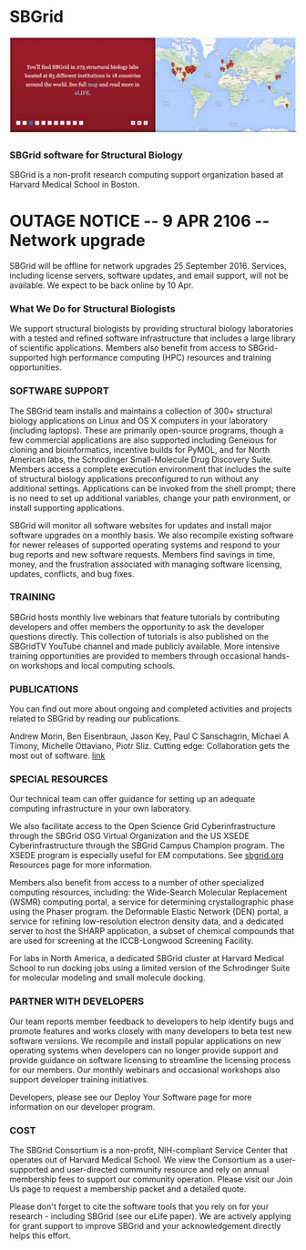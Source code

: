 # SBGrid
![SBGrid](SBGRID.png)

### SBGrid software for Structural Biology
SBGrid is a non-profit research computing support organization based at Harvard Medical School in Boston.

# OUTAGE NOTICE -- 9 APR 2106 -- Network upgrade
SBGrid will be offline for network upgrades 25 September 2016. Services, including license servers, software updates, and email support, will not be available. We expect to be back online by 10 Apr. 

### What We Do for Structural Biologists
We support structural biologists by providing structural biology laboratories with a tested and refined software infrastructure that includes a large library of scientific applications. Members also benefit from access to SBGrid-supported high performance computing (HPC) resources and training opportunities.

### SOFTWARE SUPPORT
The SBGrid team installs and maintains a collection of 300+ structural biology applications on Linux and OS X computers in your laboratory (including laptops). These are primarily open-source programs, though a few commercial applications are also supported including Geneious for cloning and bioinformatics, incentive builds for PyMOL, and for North American labs, the Schrodinger Small-Molecule Drug Discovery Suite. Members access a complete execution environment that includes the suite of structural biology applications preconfigured to run without any additional settings. Applications can be invoked from the shell prompt; there is no need to set up additional variables, change your path environment, or install supporting applications.

SBGrid will monitor all software websites for updates and install major software upgrades on a monthly basis. We also recompile existing software for newer releases of supported operating systems and respond to your bug reports and new software requests.
Members find savings in time, money, and the frustration associated with managing software licensing, updates, conflicts, and bug fixes.

### TRAINING
SBGrid hosts monthly live webinars that feature tutorials by contributing developers and offer members the opportunity to ask the developer questions directly. This collection of tutorials is also published on the SBGridTV YouTube channel and made publicly available. More intensive training opportunities are provided to members through occasional hands-on workshops and local computing schools.

### PUBLICATIONS
You can find out more about ongoing and completed activities and projects related to SBGrid by reading our publications.

Andrew Morin, Ben Eisenbraun, Jason Key, Paul C Sanschagrin, Michael A Timony, Michelle Ottaviano, Piotr Sliz. Cutting edge: Collaboration gets the most out of software. [link](http://elifesciences.org/content/2/e01456v1)

### SPECIAL RESOURCES
Our technical team can offer guidance for setting up an adequate computing infrastructure in your own laboratory.

We also facilitate access to the Open Science Grid Cyberinfrastructure through the SBGrid OSG Virtual Organization and the US XSEDE Cyberinfrastructure through the SBGrid Campus Champion program. The XSEDE program is especially useful for EM computations. See [sbgrid.org](https://sbgrid.org) Resources page for more information.

Members also benefit from access to a number of other specialized computing resources, including:
the Wide-Search Molecular Replacement (WSMR) computing portal, a service for determining crystallographic phase using the Phaser program.
the Deformable Elastic Network (DEN) portal, a service for refining low-resolution electron density data, and a dedicated server to host the SHARP application, a subset of chemical compounds that are used for screening at the ICCB-Longwood Screening Facility.

For labs in North America, a dedicated SBGrid cluster at Harvard Medical School to run docking jobs using a limited version of the Schrodinger Suite for molecular modeling and small molecule docking.

### PARTNER WITH DEVELOPERS
Our team reports member feedback to developers to help identify bugs and promote features and works closely with many developers to beta test new software versions. We recompile and install popular applications on new operating systems when developers can no longer provide support and provide guidance on software licensing to streamline the licensing process for our members. Our monthly webinars and occasional workshops also support developer training initiatives.

Developers, please see our Deploy Your Software page for more information on our developer program.

### COST
The SBGrid Consortium is a non-profit, NIH-compliant Service Center that operates out of Harvard Medical School. We view the Consortium as a user-supported and user-directed community resource and rely on annual membership fees to support our community operation. Please visit our Join Us page to request a membership packet and a detailed quote.

Please don't forget to cite the software tools that you rely on for your research - including SBGrid (see our eLife paper). We are actively applying for grant support to improve SBGrid and your acknowledgement directly helps this effort.
